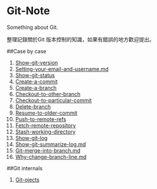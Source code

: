 Git-Note
========

Something about Git.

整理記錄關於Git 版本控制的知識，如果有錯誤的地方歡迎提出。 

##Case by case

1. [Show-git-version](https://github.com/chuanxd/Git-Note/blob/master/case-by-case)
2. [Setting-your-email-and-username.md](https://github.com/Git-Note/blob/master/case-by-case/Setting-your-email-and-username.md)
3. [Show-git-status](https://github.com/chuanxd/Git-Note/blob/master/case-by-case/Show-git-status.md)
4. [Create-a-commit](https://github.com/chuanxd/Git-Note/blob/master/case-by-case/Create-a-commit.md)
5. [Create-a-branch](https://github.com/chuanxd/Git-Note/blob/master/case-by-case/Create-a-branch.md)
6. [Checkout-to-other-branch](https://github.com/chuanxd/Git-Note/blob/master/case-by-case/Checkout-to-other-branch.md)
7. [Checkout-to-particular-commit](https://github.com/chuanxd/Git-Note/blob/master/case-by-case/Checkout-to-particular-commit.md)
8. [Delete-branch](https://github.com/chuanxd/Git-Note/blob/master/case-by-case/Delete-branch.md)
9. [Resume-to-older-commit](https://github.com/chuanxd/Git-Note/blob/master/case-by-case/Resume-to-older-commit.md)
10. [Push-to-remote-refs](https://github.com/chuanxd/Git-Note/blob/master/case-by-case/Push-to-remote-refs.md)
11. [Fetch-remote-repository](https://github.com/chuanxd/Git-Note/blob/master/case-by-case/Fetch-remote-repository.md)
12. [Stash-working-directory](https://github.com/chuanxd/Git-Note/blob/master/case-by-case/Stash-working-directory.md)
13. [Show-git-log](https://github.com/chuanxd/Git-Note/blob/master/case-by-case/Show-git-log.md)
14. [Show-git-summarize-log.md](https://github.com/chuanxd/Git-Note/blob/master/case-by-case/Show-git-summarize-log.md)
15. [Git-merge-into-branch.md](https://github.com/chuanxd/Git-Note/blob/master/case-by-case/Git-merge-into-branch.md)
16. [Why-change-branch-line.md](https://github.com/chuanxd/Git-Note/blob/master/case-by-case/Why-change-branch-line.md)

##Git internals

1. [Git-ojects](https://github.com/chuanxd/Git-Note/blob/master/git-internals/git-objects.md)


